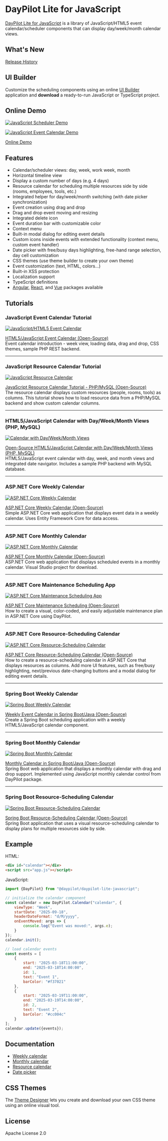 # DayPilot Lite for JavaScript


[DayPilot Lite for JavaScript](https://javascript.daypilot.org/open-source/) is a library of JavaScript/HTML5 event calendar/scheduler components that can display day/week/month calendar views.

## What's New

[Release History](https://javascript.daypilot.org/daypilot-lite-history/)

## UI Builder

Customize the scheduling components using an online [UI Builder](https://builder.daypilot.org/) application and **download** a ready-to-run JavaScript or TypeScript project.

## Online Demo

[![JavaScript Scheduler Demo](https://static.daypilot.org/npm/202505/javascript-scheduler-with-horizontal-timeline-open-source.png)](https://javascript.daypilot.org/demo/lite/scheduler/)

[![JavaScript Event Calendar Demo](https://static.daypilot.org/npm/202207/javascript-html5-event-calendar-scheduler-drag-drop.png)](https://javascript.daypilot.org/demo/lite/calendar/)

[Online Demo](https://javascript.daypilot.org/demo/lite/)

## Features

* Calendar/scheduler views: day, week, work week, month
* Horizontal timeline view
* Display a custom number of days (e.g. 4 days)
* Resource calendar for scheduling multiple resources side by side (rooms, employees, tools, etc.)
* Integrated helper for day/week/month switching (with date picker synchronization)
* Event creation using drag and drop
* Drag and drop event moving and resizing
* Integrated delete icon
* Event duration bar with customizable color
* Context menu
* Built-in modal dialog for editing event details
* Custom icons inside events with extended functionality (context menu, custom event handler)
* Date picker with free/busy days highlighting, free-hand range selection, day cell customization
* CSS themes (use theme builder to create your own theme)
* Event customization (text, HTML, colors...)
* Built-in XSS protection
* Localization support
* TypeScript definitions
* [Angular](https://www.npmjs.com/package/@daypilot/daypilot-lite-angular), [React](https://www.npmjs.com/package/@daypilot/daypilot-lite-react), and [Vue](https://www.npmjs.com/package/@daypilot/daypilot-lite-vue) packages available

## Tutorials

### JavaScript Event Calendar Tutorial

[![JavaScript/HTML5 Event Calendar](https://static.daypilot.org/npm/202207/javascript-html5-event-calendar-scheduler-open-source.png)](https://code.daypilot.org/17910/html5-event-calendar-open-source)

[HTML5/JavaScript Event Calendar (Open-Source)](https://code.daypilot.org/17910/html5-event-calendar-open-source)  
Event calendar introduction - week view, loading data, drag and drop, CSS themes, sample PHP REST backend.

***

### JavaScript Resource Calendar Tutorial

[![JavaScript Resource Calendar](https://static.daypilot.org/npm/202207/javascript-resource-calendar-open-source.png)](https://code.daypilot.org/87709/javascript-resource-calendar-tutorial-php-mysql)

[JavaScript Resource Calendar Tutorial - PHP/MySQL (Open-Source)](https://code.daypilot.org/87709/javascript-resource-calendar-tutorial-php-mysql)     
The resource calendar displays custom resources (people, rooms, tools) as columns. This tutorial shows how to load resource data from a PHP/MySQL backend and show custom calendar columns.

***

### HTML5/JavaScript Calendar with Day/Week/Month Views (PHP, MySQL)

[![Calendar with Day/Week/Month Views](https://static.daypilot.org/npm/202304/html5-javascript-calendar-with-day-week-month-views.png)](https://code.daypilot.org/27988/html5-calendar-with-day-week-month-views-javascript-php)

[Open-Source HTML5/JavaScript Calendar with Day/Week/Month Views (PHP, MySQL)](https://code.daypilot.org/27988/html5-calendar-with-day-week-month-views-javascript-php)   
HTML5/JavaScript event calendar with day, week, and month views and integrated date navigator. Includes a sample PHP backend with MySQL database.

***

### ASP.NET Core Weekly Calendar

[![ASP.NET Core Weekly Calendar](https://static.daypilot.org/npm/202306/asp.net-core-weekly-calendar-component-open-source.png)](https://code.daypilot.org/31735/javascript-weekly-calendar-asp-net-core)

[ASP.NET Core Weekly Calendar (Open-Source)](https://code.daypilot.org/31735/javascript-weekly-calendar-asp-net-core)   
Simple ASP.NET Core web application that displays event data in a weekly calendar. Uses Entity Framework Core for data access.

***

### ASP.NET Core Monthly Calendar

[![ASP.NET Core Monthly Calendar](https://static.daypilot.org/npm/202306/asp.net-core-monthly-calendar-component-open-source.png)](https://code.daypilot.org/95109/html5-monthly-calendar-and-asp-net-core)

[ASP.NET Core Monthly Calendar (Open-Source)](https://code.daypilot.org/31735/javascript-weekly-calendar-asp-net-core)   
ASP.NET Core web application that displays scheduled events in a monthly calendar. Visual Studio project for download.

***

### ASP.NET Core Maintenance Scheduling App

[![ASP.NET Core Maintenance Scheduling App](https://static.daypilot.org/npm/202311/asp.net-core-maintenance-scheduling-open-source.png)](https://code.daypilot.org/92491/asp-net-core-maintenance-scheduling)

[ASP.NET Core Maintenance Scheduling (Open-Source)](https://code.daypilot.org/92491/asp-net-core-maintenance-scheduling)   
How to create a visual, color-coded, and easily adjustable maintenance plan in ASP.NET Core using DayPilot.

***

### ASP.NET Core Resource-Scheduling Calendar

[![ASP.NET Core Resource-Scheduling Calendar](https://static.daypilot.org/npm/202311/asp.net-core-resource-scheduling-calendar-open-source.png)](https://code.daypilot.org/20604/asp-net-core-resource-calendar-open-source)

[ASP.NET Core Resource-Scheduling Calendar (Open-Source)](https://code.daypilot.org/20604/asp-net-core-resource-calendar-open-source)   
How to create a resource-scheduling calendar in ASP.NET Core that displays resources as columns. Add more UI features, such as free/busy highlighting, next/previous date-changing buttons and a modal dialog for editing event details.

***

### Spring Boot Weekly Calendar

[![Spring Boot Weekly Calendar](https://static.daypilot.org/npm/202306/weekly-event-calendar-in-spring-boot-java-open-source.png)](https://code.daypilot.org/41760/using-javascript-html5-event-calendar-in-spring-boot-java)

[Weekly Event Calendar in Spring Boot/Java (Open-Source)](https://code.daypilot.org/41760/using-javascript-html5-event-calendar-in-spring-boot-java)   
Create a Spring Boot scheduling application with a weekly HTML5/JavaScript calendar component.

***

### Spring Boot Monthly Calendar

[![Spring Boot Monthly Calendar](https://static.daypilot.org/npm/202306/spring-boot-monthly-calendar-java-javascript-html5.png)](https://code.daypilot.org/58614/using-javascript-html5-monthly-calendar-in-spring-boot-java)

[Monthly Calendar in Spring Boot/Java (Open-Source)](https://code.daypilot.org/58614/using-javascript-html5-monthly-calendar-in-spring-boot-java)   
Spring Boot web application that displays a monthly calendar with drag and drop support. Implemented using JavaScript monthly calendar control from DayPilot package.

***

### Spring Boot Resource-Scheduling Calendar

[![Spring Boot Resource-Scheduling Calendar](https://static.daypilot.org/npm/202311/spring-boot-resource-scheduling-calendar-open-source-npm.png)](https://code.daypilot.org/89304/spring-boot-resource-scheduling-calendar-open-source)

[Spring Boot Resource-Scheduling Calendar (Open-Source)](https://code.daypilot.org/89304/spring-boot-resource-scheduling-calendar-open-source)   
Spring Boot application that uses a visual resource-scheduling calendar to display plans for multiple resources side by side.

## Example

HTML:

```html
<div id="calendar"></div>
<script src="app.js"></script>
```

JavaScript:

```javascript
import {DayPilot} from "@daypilot/daypilot-lite-javascript";

// initialize the calendar component
const calendar = new DayPilot.Calendar("calendar", {
    viewType: "Week",
    startDate: "2025-09-18",
    headerDateFormat: "d/M/yyyy",
    onEventMoved: args => {
        console.log("Event was moved:", args.e);
    }
});
calendar.init();

// load calendar events
const events = [
    {
        start: "2025-03-18T11:00:00",
        end: "2025-03-18T14:00:00",
        id: 1,
        text: "Event 1",
        barColor: "#f37021"
    },
    {
        start: "2025-03-19T11:00:00",
        end: "2025-03-19T14:00:00",
        id: 2,
        text: "Event 2",
        barColor: "#cc004c"
    }
];
calendar.update({events});
```

## Documentation

* [Weekly calendar](https://doc.daypilot.org/calendar/week-view/)
* [Monthly calendar](https://doc.daypilot.org/month/)
* [Resource calendar](https://doc.daypilot.org/calendar/resources-view/)
* [Date picker](https://doc.daypilot.org/navigator/)

## CSS Themes

The [Theme Designer](https://themes.daypilot.org/) lets you create and download your own CSS theme using an online visual tool.

## License

Apache License 2.0



